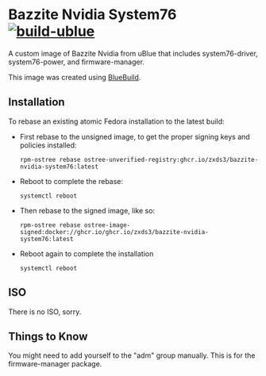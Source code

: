 # Bazzite Nvidia System76 &nbsp; [![build-ublue](https://github.com/blue-build/template/actions/workflows/build.yml/badge.svg)](https://github.com/ZxDs3/bazzite-nvidia-system76/actions/workflows/build.yml)

A custom image of Bazzite Nvidia from uBlue that includes system76-driver, system76-power, and firmware-manager.

This image was created using [BlueBuild](https://blue-build.org/).

## Installation

To rebase an existing atomic Fedora installation to the latest build:

- First rebase to the unsigned image, to get the proper signing keys and policies installed:
  ```
  rpm-ostree rebase ostree-unverified-registry:ghcr.io/zxds3/bazzite-nvidia-system76:latest
  ```
- Reboot to complete the rebase:
  ```
  systemctl reboot
  ```
- Then rebase to the signed image, like so:
  ```
  rpm-ostree rebase ostree-image-signed:docker://ghcr.io/ghcr.io/zxds3/bazzite-nvidia-system76:latest
  ```
- Reboot again to complete the installation
  ```
  systemctl reboot
  ```

## ISO

There is no ISO, sorry.

## Things to Know

You might need to add yourself to the "adm" group manually. This is for the firmware-manager package.
